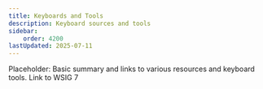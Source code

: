 ```yaml
---
title: Keyboards and Tools
description: Keyboard sources and tools
sidebar:
    order: 4200
lastUpdated: 2025-07-11
---
```


Placeholder: Basic summary and links to various resources and keyboard tools. Link to WSIG 7

